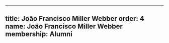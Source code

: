 ---
  title: João Francisco Miller Webber
  order: 4
  name: João Francisco Miller Webber
  membership: Alumni
  ---
  